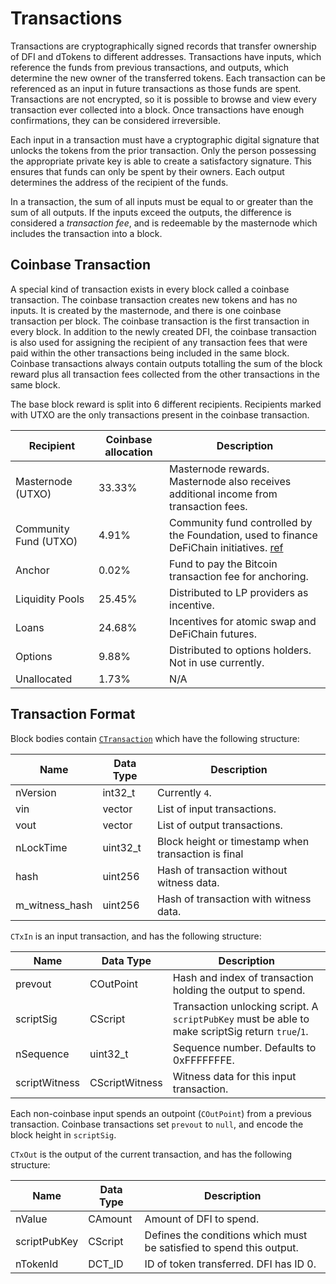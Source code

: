 # Transactions

Transactions are cryptographically signed records that transfer ownership of DFI and dTokens to different addresses. Transactions have inputs, which reference the funds from previous transactions, and outputs, which determine the new owner of the transferred tokens. Each transaction can be referenced as an input in future transactions as those funds are spent. Transactions are not encrypted, so it is possible to browse and view every transaction ever collected into a block. Once transactions have enough confirmations, they can be considered irreversible.

Each input in a transaction must have a cryptographic digital signature that unlocks the tokens from the prior transaction. Only the person possessing the appropriate private key is able to create a satisfactory signature. This ensures that funds can only be spent by their owners. Each output determines the address of the recipient of the funds.

In a transaction, the sum of all inputs must be equal to or greater than the sum of all outputs. If the inputs exceed the outputs, the difference is considered a _transaction fee_, and is redeemable by the masternode which includes the transaction into a block.

## Coinbase Transaction

A special kind of transaction exists in every block called a coinbase transaction. The coinbase transaction creates new tokens and has no inputs. It is created by the masternode, and there is one coinbase transaction per block. The coinbase transaction is the first transaction in every block. In addition to the newly created DFI, the coinbase transaction is also used for assigning the recipient of any transaction fees that were paid within the other transactions being included in the same block. Coinbase transactions always contain outputs totalling the sum of the block reward plus all transaction fees collected from the other transactions in the same block.

The base block reward is split into 6 different recipients. Recipients marked with UTXO are the only transactions present in the coinbase transaction.

| Recipient             | Coinbase allocation | Description                                                                                                                |
| --------------------- | ------------------- | -------------------------------------------------------------------------------------------------------------------------- |
| Masternode (UTXO)     | 33.33%              | Masternode rewards. Masternode also receives additional income from transaction fees.                                      |
| Community Fund (UTXO) | 4.91%               | Community fund controlled by the Foundation, used to finance DeFiChain initiatives. [ref](https://github.com/DeFiCh/dfips) |
| Anchor                | 0.02%               | Fund to pay the Bitcoin transaction fee for anchoring.                                                                     |
| Liquidity Pools       | 25.45%              | Distributed to LP providers as incentive.                                                                                  |
| Loans                 | 24.68%              | Incentives for atomic swap and DeFiChain futures.                                                                          |
| Options               | 9.88%               | Distributed to options holders. Not in use currently.                                                                      |
| Unallocated           | 1.73%               | N/A                                                                                                                        |

## Transaction Format

Block bodies contain [`CTransaction`](https://github.com/DeFiCh/ain/blob/master/src/primitives/transaction.h#L210) which have the following structure:

| Name           | Data Type      | Description                                         |
| -------------- | -------------- | --------------------------------------------------- |
| nVersion       | int32_t        | Currently `4`.                                      |
| vin            | vector<CTxIn>  | List of input transactions.                         |
| vout           | vector<CTxOut> | List of output transactions.                        |
| nLockTime      | uint32_t       | Block height or timestamp when transaction is final |
| hash           | uint256        | Hash of transaction without witness data.           |
| m_witness_hash | uint256        | Hash of transaction with witness data.              |

`CTxIn` is an input transaction, and has the following structure:

| Name          | Data Type      | Description                                                                                      |
| ------------- | -------------- | ------------------------------------------------------------------------------------------------ |
| prevout       | COutPoint      | Hash and index of transaction holding the output to spend.                                       |
| scriptSig     | CScript        | Transaction unlocking script. A `scriptPubKey` must be able to make scriptSig return `true`/`1`. |
| nSequence     | uint32_t       | Sequence number. Defaults to 0xFFFFFFFE.                                                         |
| scriptWitness | CScriptWitness | Witness data for this input transaction.                                                         |

Each non-coinbase input spends an outpoint (`COutPoint`) from a previous transaction. Coinbase transactions set `prevout` to `null`, and encode the block height in `scriptSig`.

`CTxOut` is the output of the current transaction, and has the following structure:

| Name         | Data Type | Description                                                          |
| ------------ | --------- | -------------------------------------------------------------------- |
| nValue       | CAmount   | Amount of DFI to spend.                                              |
| scriptPubKey | CScript   | Defines the conditions which must be satisfied to spend this output. |
| nTokenId     | DCT_ID    | ID of token transferred. DFI has ID 0.                               |
